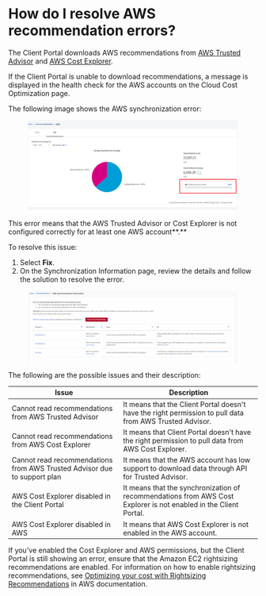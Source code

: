 # How do I resolve AWS recommendation errors?

The Client Portal downloads AWS recommendations from [AWS Trusted Advisor](https://aws.amazon.com/premiumsupport/technology/trusted-advisor/) and [AWS Cost Explorer](https://aws.amazon.com/aws-cost-management/aws-cost-explorer/).&#x20;

If the Client Portal is unable to download recommendations, a message is displayed in the health check for the AWS accounts on the Cloud Cost Optimization page.&#x20;

The following image shows the AWS synchronization error:

<figure><img src="../../.gitbook/assets/image (270).png" alt=""><figcaption></figcaption></figure>

This error means that the AWS Trusted Advisor or Cost Explorer is not configured correctly for at least one AWS account**.**&#x20;

To resolve this issue:

1. Select **Fix**.&#x20;
2. On the Synchronization Information page, review the details and follow the solution to resolve the error.&#x20;

<figure><img src="../../.gitbook/assets/image (168).png" alt=""><figcaption></figcaption></figure>

The following are the possible issues and their description:

| Issue                                                                    | Description                                                                                                      |
| ------------------------------------------------------------------------ | ---------------------------------------------------------------------------------------------------------------- |
| Cannot read recommendations from AWS Trusted Advisor                     | It means that the Client Portal doesn't have the right permission to pull data from AWS Trusted Advisor.         |
| Cannot read recommendations from AWS Cost Explorer                       | It means that Client Portal doesn't have the right permission to pull data from AWS Cost Explorer.               |
| Cannot read recommendations from AWS Trusted Advisor due to support plan | It means that the AWS account has low support to download data through API for Trusted Advisor.                  |
| AWS Cost Explorer disabled in the Client Portal                          | It means that the synchronization of recommendations from AWS Cost Explorer is not enabled in the Client Portal. |
| AWS Cost Explorer disabled in AWS                                        | It means that AWS Cost Explorer is not enabled in the AWS account.                                               |

If you've enabled the Cost Explorer and AWS permissions, but the Client Portal is still showing an error, ensure that the Amazon EC2 rightsizing recommendations are enabled. For information on how to enable rightsizing recommendations, see [Optimizing your cost with Rightsizing Recommendations](https://docs.aws.amazon.com/cost-management/latest/userguide/ce-rightsizing.html) in AWS documentation.

